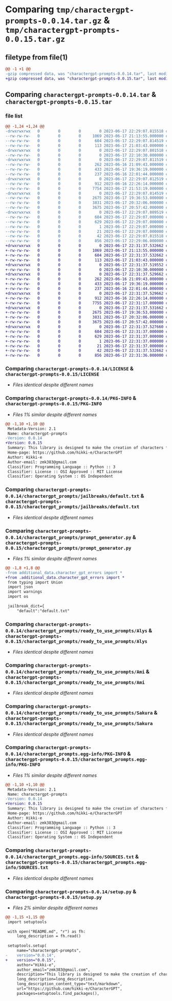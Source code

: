 # Comparing `tmp/charactergpt-prompts-0.0.14.tar.gz` & `tmp/charactergpt-prompts-0.0.15.tar.gz`

## filetype from file(1)

```diff
@@ -1 +1 @@
-gzip compressed data, was "charactergpt-prompts-0.0.14.tar", last modified: Sat Jun 17 22:29:07 2023, max compression
+gzip compressed data, was "charactergpt-prompts-0.0.15.tar", last modified: Sat Jun 17 22:31:37 2023, max compression
```

## Comparing `charactergpt-prompts-0.0.14.tar` & `charactergpt-prompts-0.0.15.tar`

### file list

```diff
@@ -1,24 +1,24 @@
-drwxrwxrwx   0        0        0        0 2023-06-17 22:29:07.815518 charactergpt-prompts-0.0.14/
--rw-rw-rw-   0        0        0     1069 2023-06-17 21:13:55.000000 charactergpt-prompts-0.0.14/LICENSE
--rw-rw-rw-   0        0        0      604 2023-06-17 22:29:07.814519 charactergpt-prompts-0.0.14/PKG-INFO
--rw-rw-rw-   0        0        0      113 2023-06-17 21:03:43.000000 charactergpt-prompts-0.0.14/README.md
-drwxrwxrwx   0        0        0        0 2023-06-17 22:29:07.801518 charactergpt-prompts-0.0.14/charactergpt_prompts/
--rw-rw-rw-   0        0        0        0 2023-06-17 22:10:30.000000 charactergpt-prompts-0.0.14/charactergpt_prompts/__init__.py
-drwxrwxrwx   0        0        0        0 2023-06-17 22:29:07.811519 charactergpt-prompts-0.0.14/charactergpt_prompts/additional_data/
--rw-rw-rw-   0        0        0      262 2023-06-16 21:09:43.000000 charactergpt-prompts-0.0.14/charactergpt_prompts/additional_data/character_gpt_errors.py
--rw-rw-rw-   0        0        0      433 2023-06-17 19:36:19.000000 charactergpt-prompts-0.0.14/charactergpt_prompts/additional_data/debug_mode_prompt
--rw-rw-rw-   0        0        0      237 2023-06-16 22:01:44.000000 charactergpt-prompts-0.0.14/charactergpt_prompts/additional_data/prompt_finish
-drwxrwxrwx   0        0        0        0 2023-06-17 22:29:07.812519 charactergpt-prompts-0.0.14/charactergpt_prompts/jailbreaks/
--rw-rw-rw-   0        0        0      912 2023-06-16 22:26:14.000000 charactergpt-prompts-0.0.14/charactergpt_prompts/jailbreaks/default.txt
--rw-rw-rw-   0        0        0     7754 2023-06-17 21:53:19.000000 charactergpt-prompts-0.0.14/charactergpt_prompts/prompt_generator.py
-drwxrwxrwx   0        0        0        0 2023-06-17 22:29:07.814519 charactergpt-prompts-0.0.14/charactergpt_prompts/ready_to_use_prompts/
--rw-rw-rw-   0        0        0     2675 2023-06-17 19:36:53.000000 charactergpt-prompts-0.0.14/charactergpt_prompts/ready_to_use_prompts/Alys
--rw-rw-rw-   0        0        0     3831 2023-06-17 20:32:06.000000 charactergpt-prompts-0.0.14/charactergpt_prompts/ready_to_use_prompts/Ami
--rw-rw-rw-   0        0        0     3675 2023-06-17 20:57:42.000000 charactergpt-prompts-0.0.14/charactergpt_prompts/ready_to_use_prompts/Sakura
-drwxrwxrwx   0        0        0        0 2023-06-17 22:29:07.809519 charactergpt-prompts-0.0.14/charactergpt_prompts.egg-info/
--rw-rw-rw-   0        0        0      604 2023-06-17 22:29:07.000000 charactergpt-prompts-0.0.14/charactergpt_prompts.egg-info/PKG-INFO
--rw-rw-rw-   0        0        0      629 2023-06-17 22:29:07.000000 charactergpt-prompts-0.0.14/charactergpt_prompts.egg-info/SOURCES.txt
--rw-rw-rw-   0        0        0        1 2023-06-17 22:29:07.000000 charactergpt-prompts-0.0.14/charactergpt_prompts.egg-info/dependency_links.txt
--rw-rw-rw-   0        0        0       21 2023-06-17 22:29:07.000000 charactergpt-prompts-0.0.14/charactergpt_prompts.egg-info/top_level.txt
--rw-rw-rw-   0        0        0       42 2023-06-17 22:29:07.815518 charactergpt-prompts-0.0.14/setup.cfg
--rw-rw-rw-   0        0        0      856 2023-06-17 22:29:06.000000 charactergpt-prompts-0.0.14/setup.py
+drwxrwxrwx   0        0        0        0 2023-06-17 22:31:37.532662 charactergpt-prompts-0.0.15/
+-rw-rw-rw-   0        0        0     1069 2023-06-17 21:13:55.000000 charactergpt-prompts-0.0.15/LICENSE
+-rw-rw-rw-   0        0        0      604 2023-06-17 22:31:37.532662 charactergpt-prompts-0.0.15/PKG-INFO
+-rw-rw-rw-   0        0        0      113 2023-06-17 21:03:43.000000 charactergpt-prompts-0.0.15/README.md
+drwxrwxrwx   0        0        0        0 2023-06-17 22:31:37.519552 charactergpt-prompts-0.0.15/charactergpt_prompts/
+-rw-rw-rw-   0        0        0        0 2023-06-17 22:10:30.000000 charactergpt-prompts-0.0.15/charactergpt_prompts/__init__.py
+drwxrwxrwx   0        0        0        0 2023-06-17 22:31:37.529662 charactergpt-prompts-0.0.15/charactergpt_prompts/additional_data/
+-rw-rw-rw-   0        0        0      262 2023-06-16 21:09:43.000000 charactergpt-prompts-0.0.15/charactergpt_prompts/additional_data/character_gpt_errors.py
+-rw-rw-rw-   0        0        0      433 2023-06-17 19:36:19.000000 charactergpt-prompts-0.0.15/charactergpt_prompts/additional_data/debug_mode_prompt
+-rw-rw-rw-   0        0        0      237 2023-06-16 22:01:44.000000 charactergpt-prompts-0.0.15/charactergpt_prompts/additional_data/prompt_finish
+drwxrwxrwx   0        0        0        0 2023-06-17 22:31:37.529662 charactergpt-prompts-0.0.15/charactergpt_prompts/jailbreaks/
+-rw-rw-rw-   0        0        0      912 2023-06-16 22:26:14.000000 charactergpt-prompts-0.0.15/charactergpt_prompts/jailbreaks/default.txt
+-rw-rw-rw-   0        0        0     7755 2023-06-17 22:31:17.000000 charactergpt-prompts-0.0.15/charactergpt_prompts/prompt_generator.py
+drwxrwxrwx   0        0        0        0 2023-06-17 22:31:37.531662 charactergpt-prompts-0.0.15/charactergpt_prompts/ready_to_use_prompts/
+-rw-rw-rw-   0        0        0     2675 2023-06-17 19:36:53.000000 charactergpt-prompts-0.0.15/charactergpt_prompts/ready_to_use_prompts/Alys
+-rw-rw-rw-   0        0        0     3831 2023-06-17 20:32:06.000000 charactergpt-prompts-0.0.15/charactergpt_prompts/ready_to_use_prompts/Ami
+-rw-rw-rw-   0        0        0     3675 2023-06-17 20:57:42.000000 charactergpt-prompts-0.0.15/charactergpt_prompts/ready_to_use_prompts/Sakura
+drwxrwxrwx   0        0        0        0 2023-06-17 22:31:37.527660 charactergpt-prompts-0.0.15/charactergpt_prompts.egg-info/
+-rw-rw-rw-   0        0        0      604 2023-06-17 22:31:37.000000 charactergpt-prompts-0.0.15/charactergpt_prompts.egg-info/PKG-INFO
+-rw-rw-rw-   0        0        0      629 2023-06-17 22:31:37.000000 charactergpt-prompts-0.0.15/charactergpt_prompts.egg-info/SOURCES.txt
+-rw-rw-rw-   0        0        0        1 2023-06-17 22:31:37.000000 charactergpt-prompts-0.0.15/charactergpt_prompts.egg-info/dependency_links.txt
+-rw-rw-rw-   0        0        0       21 2023-06-17 22:31:37.000000 charactergpt-prompts-0.0.15/charactergpt_prompts.egg-info/top_level.txt
+-rw-rw-rw-   0        0        0       42 2023-06-17 22:31:37.532662 charactergpt-prompts-0.0.15/setup.cfg
+-rw-rw-rw-   0        0        0      856 2023-06-17 22:31:36.000000 charactergpt-prompts-0.0.15/setup.py
```

### Comparing `charactergpt-prompts-0.0.14/LICENSE` & `charactergpt-prompts-0.0.15/LICENSE`

 * *Files identical despite different names*

### Comparing `charactergpt-prompts-0.0.14/PKG-INFO` & `charactergpt-prompts-0.0.15/PKG-INFO`

 * *Files 1% similar despite different names*

```diff
@@ -1,10 +1,10 @@
 Metadata-Version: 2.1
 Name: charactergpt-prompts
-Version: 0.0.14
+Version: 0.0.15
 Summary: This library is designed to make the creation of characters for roll-play in ChatGPT much easier
 Home-page: https://github.com/hikki-e/CharacterGPT
 Author: Hikki-e
 Author-email: zmk383@gmail.com
 Classifier: Programming Language :: Python :: 3
 Classifier: License :: OSI Approved :: MIT License
 Classifier: Operating System :: OS Independent
```

### Comparing `charactergpt-prompts-0.0.14/charactergpt_prompts/jailbreaks/default.txt` & `charactergpt-prompts-0.0.15/charactergpt_prompts/jailbreaks/default.txt`

 * *Files identical despite different names*

### Comparing `charactergpt-prompts-0.0.14/charactergpt_prompts/prompt_generator.py` & `charactergpt-prompts-0.0.15/charactergpt_prompts/prompt_generator.py`

 * *Files 1% similar despite different names*

```diff
@@ -1,8 +1,8 @@
-from additional_data.character_gpt_errors import *
+from .additional_data.character_gpt_errors import *
 from typing import Union
 import json
 import warnings
 import os
 
 jailbreak_dict={
     "default":"default.txt"
```

### Comparing `charactergpt-prompts-0.0.14/charactergpt_prompts/ready_to_use_prompts/Alys` & `charactergpt-prompts-0.0.15/charactergpt_prompts/ready_to_use_prompts/Alys`

 * *Files identical despite different names*

### Comparing `charactergpt-prompts-0.0.14/charactergpt_prompts/ready_to_use_prompts/Ami` & `charactergpt-prompts-0.0.15/charactergpt_prompts/ready_to_use_prompts/Ami`

 * *Files identical despite different names*

### Comparing `charactergpt-prompts-0.0.14/charactergpt_prompts/ready_to_use_prompts/Sakura` & `charactergpt-prompts-0.0.15/charactergpt_prompts/ready_to_use_prompts/Sakura`

 * *Files identical despite different names*

### Comparing `charactergpt-prompts-0.0.14/charactergpt_prompts.egg-info/PKG-INFO` & `charactergpt-prompts-0.0.15/charactergpt_prompts.egg-info/PKG-INFO`

 * *Files 1% similar despite different names*

```diff
@@ -1,10 +1,10 @@
 Metadata-Version: 2.1
 Name: charactergpt-prompts
-Version: 0.0.14
+Version: 0.0.15
 Summary: This library is designed to make the creation of characters for roll-play in ChatGPT much easier
 Home-page: https://github.com/hikki-e/CharacterGPT
 Author: Hikki-e
 Author-email: zmk383@gmail.com
 Classifier: Programming Language :: Python :: 3
 Classifier: License :: OSI Approved :: MIT License
 Classifier: Operating System :: OS Independent
```

### Comparing `charactergpt-prompts-0.0.14/charactergpt_prompts.egg-info/SOURCES.txt` & `charactergpt-prompts-0.0.15/charactergpt_prompts.egg-info/SOURCES.txt`

 * *Files identical despite different names*

### Comparing `charactergpt-prompts-0.0.14/setup.py` & `charactergpt-prompts-0.0.15/setup.py`

 * *Files 2% similar despite different names*

```diff
@@ -1,15 +1,15 @@
 import setuptools
 
 with open("README.md", "r") as fh:
     long_description = fh.read()
 
 setuptools.setup(
     name="charactergpt-prompts",
-    version="0.0.14",
+    version="0.0.15",
     author="Hikki-e",
     author_email="zmk383@gmail.com",
     description="This library is designed to make the creation of characters for roll-play in ChatGPT much easier",
     long_description=long_description,
     long_description_content_type="text/markdown",
     url="https://github.com/hikki-e/CharacterGPT",
     packages=setuptools.find_packages(),
```

